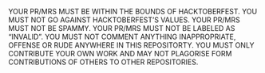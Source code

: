 YOUR PR/MRS MUST BE WITHIN THE BOUNDS OF HACKTOBERFEST.
YOU MUST NOT GO AGAINST HACKTOBERFEST’S VALUES.
YOUR PR/MRS MUST NOT BE SPAMMY.
YOUR PR/MRS MUST NOT BE LABELED AS “INVALID”.
YOU MUST NOT COMMENT ANYTHING INAPPROPRIATE, OFFENSE OR RUDE ANYWHERE IN THIS REPOSITORTY.
YOU MUST ONLY CONTRIBUTE YOUR OWN WORK AND MAY NOT PLAGORISE FORM CONTRIBUTIONS OF OTHERS TO OTHER REPOSITORIES.
